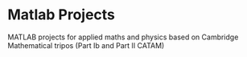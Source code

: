 # Matlab Projects

MATLAB projects for applied maths and physics based on Cambridge Mathematical tripos (Part Ib and Part II CATAM)

